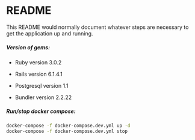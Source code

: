 # README

This README would normally document whatever steps are necessary to get the
application up and running.

##### Version of gems:

* Ruby version 3.0.2

* Rails version 6.1.4.1

* Postgresql version 1.1

* Bundler version 2.2.22

##### Run/stop docker compose:

```bash
docker-compose -f docker-compose.dev.yml up -d
docker-compose -f docker-compose.dev.yml stop
```
